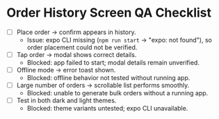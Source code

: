 # Order History Screen QA Checklist

- [ ] Place order → confirm appears in history.
  - Issue: expo CLI missing (`npm run start` → "expo: not found"), so order placement could not be verified.
- [ ] Tap order → modal shows correct details.
  - Blocked: app failed to start; modal details remain unverified.
- [ ] Offline mode → error toast shown.
  - Blocked: offline behavior not tested without running app.
- [ ] Large number of orders → scrollable list performs smoothly.
  - Blocked: unable to generate bulk orders without a running app.
- [ ] Test in both dark and light themes.
  - Blocked: theme variants untested; expo CLI unavailable.
